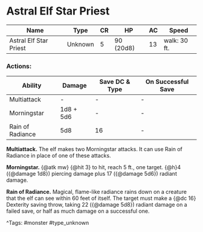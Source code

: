 # Astral Elf Star Priest

| Name | Type | CR | HP | AC | Speed |
|------|------|----|----|----|-------|
| Astral Elf Star Priest | Unknown | 5 | 90 (20d8) | 13 | walk: 30 ft. |

### Actions:

| Ability | Damage | Save DC & Type | On Successful Save |
|---------|--------|----------------|--------------------|
| Multiattack | - | - | - |
| Morningstar | 1d8 + 5d6 | - | - |
| Rain of Radiance | 5d8 | 16 | - |


**Multiattack.** The elf makes two Morningstar attacks. It can use Rain of Radiance in place of one of these attacks.

**Morningstar.** {@atk mw} {@hit 3} to hit, reach 5 ft., one target. {@h}4 ({@damage 1d8}) piercing damage plus 17 ({@damage 5d6}) radiant damage.

**Rain of Radiance.** Magical, flame-like radiance rains down on a creature that the elf can see within 60 feet of itself. The target must make a {@dc 16} Dexterity saving throw, taking 22 ({@damage 5d8}) radiant damage on a failed save, or half as much damage on a successful one.

^Tags: #monster #type_unknown